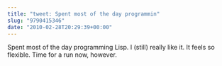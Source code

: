 ```yaml
---
title: "tweet: Spent most of the day programmin"
slug: "9790415346"
date: "2010-02-28T20:29:39+00:00"
---
```

Spent most of the day programming Lisp. I (still) really like it. It feels so flexible. Time for a run now, however.